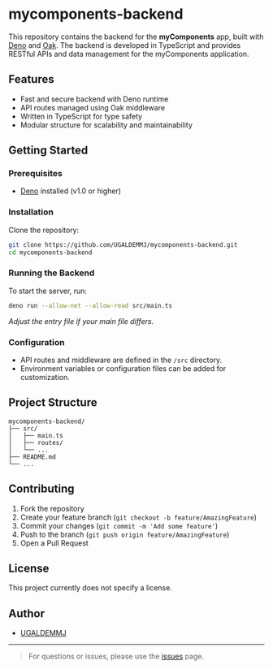 # mycomponents-backend

This repository contains the backend for the **myComponents** app, built with [Deno](https://deno.com/) and [Oak](https://deno.land/x/oak). The backend is developed in TypeScript and provides RESTful APIs and data management for the myComponents application.

## Features

- Fast and secure backend with Deno runtime
- API routes managed using Oak middleware
- Written in TypeScript for type safety
- Modular structure for scalability and maintainability

## Getting Started

### Prerequisites

- [Deno](https://deno.com/) installed (v1.0 or higher)

### Installation

Clone the repository:
```bash
git clone https://github.com/UGALDEMMJ/mycomponents-backend.git
cd mycomponents-backend
```

### Running the Backend

To start the server, run:
```bash
deno run --allow-net --allow-read src/main.ts
```
*Adjust the entry file if your main file differs.*

### Configuration

- API routes and middleware are defined in the `/src` directory.
- Environment variables or configuration files can be added for customization.

## Project Structure

```
mycomponents-backend/
├── src/
│   ├── main.ts
│   ├── routes/
│   └── ...
├── README.md
└── ...
```

## Contributing

1. Fork the repository
2. Create your feature branch (`git checkout -b feature/AmazingFeature`)
3. Commit your changes (`git commit -m 'Add some feature'`)
4. Push to the branch (`git push origin feature/AmazingFeature`)
5. Open a Pull Request

## License

This project currently does not specify a license.

## Author

- [UGALDEMMJ](https://github.com/UGALDEMMJ)

---

> For questions or issues, please use the [issues](https://github.com/UGALDEMMJ/mycomponents-backend/issues) page.
